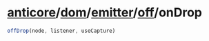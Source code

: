 # [anticore](../../../../../../#reference)/[dom](../../../#reference)/[emitter](../../#reference)/[off](../#reference)/<a name="reference">onDrop</a>

```js
offDrop(node, listener, useCapture)
```
